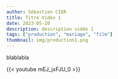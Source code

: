 ```yaml
---
author: Sébastien CIER
title: Titre Vidéo 1
date: 2023-05-20
description: description vidéo 1
tags: ["production", "mariage", "film"]
thumbnail: img/production1.png
---
```


blablabla


{{< youtube mEJ_jxFJU_0 >}}


